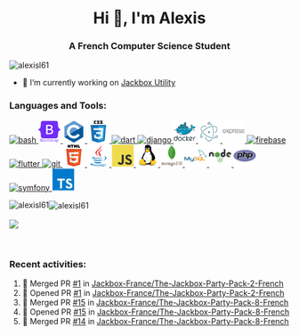 <h1 align="center">Hi 👋, I'm Alexis</h1>
<h3 align="center">A French Computer Science Student</h3>

<p align="left"> <img src="https://komarev.com/ghpvc/?username=alexisl61&label=Profile%20views&color=0e75b6&style=flat" alt="alexisl61" /> </p>

- 🔭 I’m currently working on [Jackbox Utility](https://github.com/AlexisL61/JackboxUtility)

<h3 align="left">Languages and Tools:</h3>
<p align="left"> <a href="https://www.gnu.org/software/bash/" target="_blank" rel="noreferrer"> <img src="https://www.vectorlogo.zone/logos/gnu_bash/gnu_bash-icon.svg" alt="bash" width="40" height="40"/> </a> <a href="https://getbootstrap.com" target="_blank" rel="noreferrer"> <img src="https://raw.githubusercontent.com/devicons/devicon/master/icons/bootstrap/bootstrap-plain-wordmark.svg" alt="bootstrap" width="40" height="40"/> </a> <a href="https://www.cprogramming.com/" target="_blank" rel="noreferrer"> <img src="https://raw.githubusercontent.com/devicons/devicon/master/icons/c/c-original.svg" alt="c" width="40" height="40"/> </a> <a href="https://www.w3schools.com/css/" target="_blank" rel="noreferrer"> <img src="https://raw.githubusercontent.com/devicons/devicon/master/icons/css3/css3-original-wordmark.svg" alt="css3" width="40" height="40"/> </a> <a href="https://dart.dev" target="_blank" rel="noreferrer"> <img src="https://www.vectorlogo.zone/logos/dartlang/dartlang-icon.svg" alt="dart" width="40" height="40"/> </a> <a href="https://www.djangoproject.com/" target="_blank" rel="noreferrer"> <img src="https://cdn.worldvectorlogo.com/logos/django.svg" alt="django" width="40" height="40"/> </a> <a href="https://www.docker.com/" target="_blank" rel="noreferrer"> <img src="https://raw.githubusercontent.com/devicons/devicon/master/icons/docker/docker-original-wordmark.svg" alt="docker" width="40" height="40"/> </a> <a href="https://www.electronjs.org" target="_blank" rel="noreferrer"> <img src="https://raw.githubusercontent.com/devicons/devicon/master/icons/electron/electron-original.svg" alt="electron" width="40" height="40"/> </a> <a href="https://expressjs.com" target="_blank" rel="noreferrer"> <img src="https://raw.githubusercontent.com/devicons/devicon/master/icons/express/express-original-wordmark.svg" alt="express" width="40" height="40"/> </a> <a href="https://firebase.google.com/" target="_blank" rel="noreferrer"> <img src="https://www.vectorlogo.zone/logos/firebase/firebase-icon.svg" alt="firebase" width="40" height="40"/> </a> <a href="https://flutter.dev" target="_blank" rel="noreferrer"> <img src="https://www.vectorlogo.zone/logos/flutterio/flutterio-icon.svg" alt="flutter" width="40" height="40"/> </a> <a href="https://git-scm.com/" target="_blank" rel="noreferrer"> <img src="https://www.vectorlogo.zone/logos/git-scm/git-scm-icon.svg" alt="git" width="40" height="40"/> </a> <a href="https://www.w3.org/html/" target="_blank" rel="noreferrer"> <img src="https://raw.githubusercontent.com/devicons/devicon/master/icons/html5/html5-original-wordmark.svg" alt="html5" width="40" height="40"/> </a> <a href="https://www.java.com" target="_blank" rel="noreferrer"> <img src="https://raw.githubusercontent.com/devicons/devicon/master/icons/java/java-original.svg" alt="java" width="40" height="40"/> </a> <a href="https://developer.mozilla.org/en-US/docs/Web/JavaScript" target="_blank" rel="noreferrer"> <img src="https://raw.githubusercontent.com/devicons/devicon/master/icons/javascript/javascript-original.svg" alt="javascript" width="40" height="40"/> </a> <a href="https://www.linux.org/" target="_blank" rel="noreferrer"> <img src="https://raw.githubusercontent.com/devicons/devicon/master/icons/linux/linux-original.svg" alt="linux" width="40" height="40"/> </a> <a href="https://www.mongodb.com/" target="_blank" rel="noreferrer"> <img src="https://raw.githubusercontent.com/devicons/devicon/master/icons/mongodb/mongodb-original-wordmark.svg" alt="mongodb" width="40" height="40"/> </a> <a href="https://www.mysql.com/" target="_blank" rel="noreferrer"> <img src="https://raw.githubusercontent.com/devicons/devicon/master/icons/mysql/mysql-original-wordmark.svg" alt="mysql" width="40" height="40"/> </a> <a href="https://nodejs.org" target="_blank" rel="noreferrer"> <img src="https://raw.githubusercontent.com/devicons/devicon/master/icons/nodejs/nodejs-original-wordmark.svg" alt="nodejs" width="40" height="40"/> </a> <a href="https://www.php.net" target="_blank" rel="noreferrer"> <img src="https://raw.githubusercontent.com/devicons/devicon/master/icons/php/php-original.svg" alt="php" width="40" height="40"/> </a> <a href="https://symfony.com" target="_blank" rel="noreferrer"> <img src="https://symfony.com/logos/symfony_black_03.svg" alt="symfony" width="40" height="40"/> </a> <a href="https://www.typescriptlang.org/" target="_blank" rel="noreferrer"> <img src="https://raw.githubusercontent.com/devicons/devicon/master/icons/typescript/typescript-original.svg" alt="typescript" width="40" height="40"/> </a> </p>

<p><img align="left" src="https://github-readme-stats.vercel.app/api?username=alexisl61&show_icons=true&theme=dark&locale=en" alt="alexisl61" /></p>

<p><img align="center" height="190"  src="https://github-readme-stats.vercel.app/api/top-langs?username=alexisl61&show_icons=true&theme=dark&locale=en&layout=compact" alt="alexisl61" /></p>
<p><img align="center" src="https://github-readme-stats.vercel.app/api/wakatime?username=AlexisL&api_domain=wakapi.alexisl.fr&bg_color=1A202C&title_color=FFFFFF&icon_color=2F855A&text_color=ffffff&custom_title=Languages%20used%20last%20week&layout=compact"></p>
</br>

<h3>Recent activities:</h3>

<!--START_SECTION:activity-->
1. 🎉 Merged PR [#1](https://github.com/Jackbox-France/The-Jackbox-Party-Pack-2-French/pull/1) in [Jackbox-France/The-Jackbox-Party-Pack-2-French](https://github.com/Jackbox-France/The-Jackbox-Party-Pack-2-French)
2. 💪 Opened PR [#1](https://github.com/Jackbox-France/The-Jackbox-Party-Pack-2-French/pull/1) in [Jackbox-France/The-Jackbox-Party-Pack-2-French](https://github.com/Jackbox-France/The-Jackbox-Party-Pack-2-French)
3. 🎉 Merged PR [#15](https://github.com/Jackbox-France/The-Jackbox-Party-Pack-8-French/pull/15) in [Jackbox-France/The-Jackbox-Party-Pack-8-French](https://github.com/Jackbox-France/The-Jackbox-Party-Pack-8-French)
4. 💪 Opened PR [#15](https://github.com/Jackbox-France/The-Jackbox-Party-Pack-8-French/pull/15) in [Jackbox-France/The-Jackbox-Party-Pack-8-French](https://github.com/Jackbox-France/The-Jackbox-Party-Pack-8-French)
5. 🎉 Merged PR [#14](https://github.com/Jackbox-France/The-Jackbox-Party-Pack-8-French/pull/14) in [Jackbox-France/The-Jackbox-Party-Pack-8-French](https://github.com/Jackbox-France/The-Jackbox-Party-Pack-8-French)
<!--END_SECTION:activity-->
